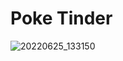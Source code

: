 # Poke Tinder
![20220625_133150](https://user-images.githubusercontent.com/67763251/175784464-54f90799-6d7a-45e3-82f8-3cfe6e4f01af.gif)
